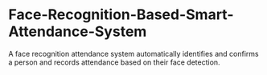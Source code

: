 # Face-Recognition-Based-Smart-Attendance-System
A face recognition attendance system automatically identifies and confirms a person and records attendance based on their face detection.
